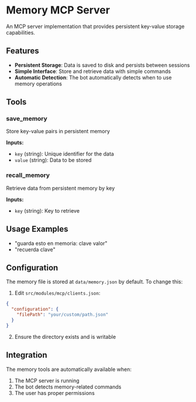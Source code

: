 # Memory MCP Server

An MCP server implementation that provides persistent key-value storage capabilities.

## Features
- **Persistent Storage**: Data is saved to disk and persists between sessions
- **Simple Interface**: Store and retrieve data with simple commands
- **Automatic Detection**: The bot automatically detects when to use memory operations

## Tools
### save_memory
Store key-value pairs in persistent memory

**Inputs:**
- `key` (string): Unique identifier for the data
- `value` (string): Data to be stored

### recall_memory  
Retrieve data from persistent memory by key

**Inputs:**
- `key` (string): Key to retrieve

## Usage Examples
- "guarda esto en memoria: clave valor"
- "recuerda clave"

## Configuration
The memory file is stored at `data/memory.json` by default. To change this:

1. Edit `src/modules/mcp/clients.json`:
```json
{
  "configuration": {
    "filePath": "your/custom/path.json"
  }
}
```

2. Ensure the directory exists and is writable

## Integration
The memory tools are automatically available when:
1. The MCP server is running
2. The bot detects memory-related commands
3. The user has proper permissions
